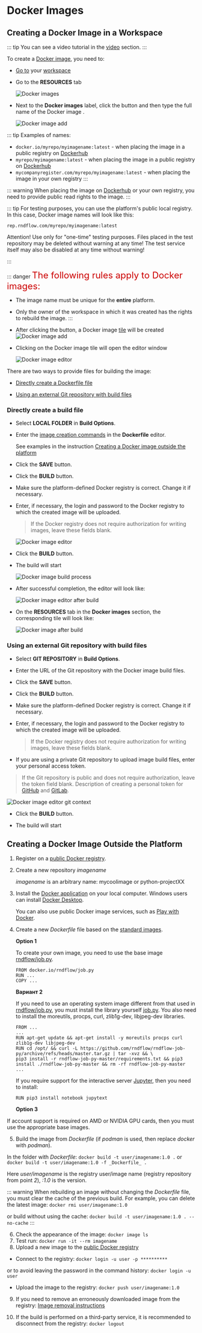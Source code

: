 # Docker Images

## Creating a Docker Image in a Workspace

::: tip <span class='iconify' data-icon='mdi:information' style='color: #42b983; font-size: 24px;'></span>
You can see a video tutorial in the [video](./video.md) section.
:::

To create a [Docker image][1], you need to:

- [Go to][2] your [workspace][3]

- Go to the <span class='iconify-inline' data-icon='mdi:cogs'></span> **RESOURCES** tab

  ![Docker images](/images/common/dashboard_user_workspace_resources_new.png)

- Next to the <span class="iconify-inline" data-icon="mdi:docker"></span> **Docker images** label, click the <span class="iconify-inline" data-icon="mdi:plus"></span> <span class='iconify-inline' data-icon='ph:number-circle-one-fill' style="color: red"></span> button and then type the full name of the Docker image <span class='iconify-inline' data-icon='ph:number-circle-two-fill' style="color: red"></span>.

  ![Docker image add](/images/common/dashboard_user_workspace_resources_add_docker.png)

::: tip <span class='iconify' data-icon='mdi:information' style='color: #42b983; font-size: 24px;'></span>
Examples of names:

- `docker.io/myrepo/myimagename:latest` - when placing the image in a public registry on [Dockerhub](https://hub.docker.com/)
- `myrepo/myimagename:latest` - when placing the image in a public registry on [Dockerhub](https://hub.docker.com/)
- `mycompanyregister.com/myrepo/myimagename:latest` - when placing the image in your own registry
  :::

::: warning <span class='iconify' data-icon='emojione-v1:warning' style='color: #e7c000; font-size: 24px;'></span>
When placing the image on [Dockerhub](https://hub.docker.com/) or your own registry, you need to provide public read rights to the image.
:::

::: tip <span class='iconify' data-icon='mdi:information' style='color: #42b983; font-size: 24px;'></span>
For testing purposes, you can use the platform's public local registry. In this case, Docker image names will look like this:

`rep.rndflow.com/myrepo/myimagename:latest`

<div class="custom-container danger">
  <p class="custom-container-title"><span class='iconify' data-icon='gg:danger' style='color: #cc0000; font-size: 18px;'/></p>
  <p style='font-size: 14px;'>Attention! Use only for "one-time" testing purposes. Files placed in the test repository may be deleted without warning at any time! The test service itself may also be disabled at any time without warning!</p>
</div>

:::

::: danger <span class='iconify' data-icon='gg:danger' style='color: #cc0000; font-size: 24px;'/>
The following rules apply to Docker images:

- The image name must be unique for the **entire** platform.
- Only the owner of the workspace in which it was created has the rights to rebuild the image.
  :::

- After clicking the button, a Docker image [tile][4] will be created
  ![Docker image add](/images/common/dashboard_user_workspace_resources_docker_not_build.png)

- Clicking on the Docker image tile will open the editor window

  ![Docker image editor](/images/common/dashboard_user_workspace_resources_docker_editor_not_build.png)


There are two ways to provide files for building the image:

  - [Directly create a Dockerfile file](#direct-creation-of-a-build-file)

  - [Using an external Git repository with build files](#using-an-external-git-repository-with-build-files)

### Directly create a build file

- Select **LOCAL FOLDER** in **Build Options**.

- Enter the [image creation commands][7] in the **Dockerfile** editor.

  See examples in the instruction [Creating a Docker image outside the platform][5]

- Click the **SAVE** button.

- Click the **BUILD** button.

- Make sure the platform-defined Docker registry is correct. Change it if necessary.

- Enter, if necessary, the login and password to the Docker registry to which the created image will be uploaded.

  > If the Docker registry does not require authorization for writing images, leave these fields blank.

  ![Docker image editor](/images/common/dashboard_user_workspace_resources_docker_editor_auth.png)

- Click the **BUILD** button.

- The build will start

  ![Docker image build process](/images/common/dashboard_user_workspace_resources_docker_editor_build.png)

- After successful completion, the editor will look like:

  ![Docker image editor after build](/images/common/dashboard_user_workspace_resources_docker_editor_аfter_build.png)

- On the <span class='iconify-inline' data-icon='mdi:cogs'></span> **RESOURCES** tab in the <span class="iconify-inline" data-icon="mdi:docker"></span> **Docker images** section, the corresponding tile will look like:

  ![Docker image after build](/images/common/dashboard_user_workspace_resources_docker_after_build.png)

### Using an external Git repository with build files

- Select **GIT REPOSITORY** in **Build Options**.
- Enter the URL of the Git repository with the Docker image build files.
- Click the **SAVE** button.
- Click the **BUILD** button.

- Make sure the platform-defined Docker registry is correct. Change it if necessary.

- Enter, if necessary, the login and password to the Docker registry to which the created image will be uploaded.

  > If the Docker registry does not require authorization for writing images, leave these fields blank.

- If you are using a private Git repository to upload image build files, enter your personal access token.

> If the Git repository is public and does not require authorization, leave the token field blank.
> Description of creating a personal token for [GitHub][8] and [GitLab][9].

![Docker image editor git context](/images/common/dashboard_user_workspace_resources_docker_editor_git.png)

- Click the **BUILD** button.

- The build will start

## Creating a Docker Image Outside the Platform

1. Register on a [public Docker registry](https://hub.docker.com/).
2. Create a new repository _imagename_

   _imagename_ is an arbitrary name: mycoolimage or python-projectXX

3. Install the [Docker application](https://www.docker.com/) on your local computer. Windows users can install [Docker Desktop](https://www.docker.com/products/docker-desktop).

   You can also use public Docker image services, such as [Play with Docker](https://labs.play-with-docker.com/).

4. Create a new _Dockerfile_ file based on the [standard images][6].

   **Option 1**

   To create your own image, you need to use the base image [rndflow/job.py](https://hub.docker.com/r/rndflow/job.py/tags?page=1&ordering=last_updated).

   ```dockerfile:no-line-numbers
   FROM docker.io/rndflow/job.py
   RUN ...
   COPY ...
   ```

   **Вариант 2**

   If you need to use an operating system image different from that used in [rndflow/job.py](https://hub.docker.com/r/rndflow/job.py/tags?page=1&ordering=last_updated), you must install the library yourself [ job.py](https://github.com/rndflow/rndflow-job-py). You also need to install the moreutils, procps, curl, zlib1g-dev, libjpeg-dev libraries.

   ```dockerfile:no-line-numbers
   FROM ...
   ...
   RUN apt-get update && apt-get install -y moreutils procps curl zlib1g-dev libjpeg-dev
   RUN cd /opt/ && curl -L https://github.com/rndflow/rndflow-job-py/archive/refs/heads/master.tar.gz | tar -xvz && \
   pip3 install -r rndflow-job-py-master/requirements.txt && pip3 install ./rndflow-job-py-master && rm -rf rndflow-job-py-master
   ...
   ```

   If you require support for the interactive server [Jupyter](https://jupyter.org/), then you need to install:

   ```dockerfile:no-line-numbers
   RUN pip3 install notebook jupytext
   ```

   **Option 3**

 If account support is required on AMD or NVIDIA GPU cards, then you must use the appropriate base images.

5. Build the image from _Dockerfile_ (if _podman_ is used, then replace _docker_ with _podman_).

 In the folder with _Dockerfile_: `docker build -t user/imagename:1.0 .` or `docker build -t user/imagename:1.0 -f _Dockerfile_ .`

 Here _user/imagename_ is the registry user/image name (registry repository from point _2_), _:1.0_ is the version.

 ::: warning <span class="iconify" data-icon="emojione-v1:warning" style="color: #e7c000; font-size: 24px;"></span>
 When rebuilding an image without changing the _Dockerfile_ file, you must clear the cache of the previous build. For example, you can delete the latest image: `docker rmi user/imagename:1.0`

 or build without using the cache: `docker build -t user/imagename:1.0 . --no-cache`
 :::

6. Check the appearance of the image: `docker image ls`
7. Test run: `docker run -it --rm imagename`
8. Upload a new image to the [public Docker registry](https://hub.docker.com/)

 - Connect to the registry: `docker login -u user -p **********`

 or to avoid leaving the password in the command history: `docker login -u user`

 - Upload the image to the registry: `docker push user/imagename:1.0`

9. If you need to remove an erroneously downloaded image from the registry: [Image removal instructions](https://stackoverflow.com/questions/30680703/remove-an-image-tag-from-docker-hub/60112300#60112300)

10. If the build is performed on a third-party service, it is recommended to disconnect from the registry: `docker logout`

[1]: /desc/docker.md
[2]: /instructions/workspace.html#переход-в-рабочее-пространство
[3]: /desc/workspace.md
[4]: /desc/docker.md#плитка
[5]: #создание-докер-образа-вне-платформы
[6]: /dev/docker.md
[7]: https://docs.docker.com/engine/reference/builder/
[8]: https://docs.github.com/en/authentication/keeping-your-account-and-data-secure/creating-a-personal-access-token
[9]: https://docs.gitlab.com/ee/user/profile/personal_access_tokens.html
